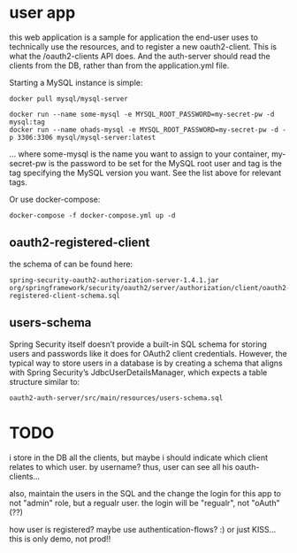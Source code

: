 # user app

this web application is a sample for application the end-user uses to technically use the resources, and to register a
new oauth2-client. This is what the /oauth2-clients API does.
And the auth-server should read the clients from the DB, rather than from the application.yml file.

Starting a MySQL instance is simple:

    docker pull mysql/mysql-server

    docker run --name some-mysql -e MYSQL_ROOT_PASSWORD=my-secret-pw -d mysql:tag
    docker run --name ohads-mysql -e MYSQL_ROOT_PASSWORD=my-secret-pw -d -p 3306:3306 mysql/mysql-server:latest

... where some-mysql is the name you want to assign to your container, my-secret-pw is the password to be set for the MySQL root user and tag is the tag specifying the MySQL version you want. See the list above for relevant tags.

Or use docker-compose:

    docker-compose -f docker-compose.yml up -d

## oauth2-registered-client

the schema of can be found here:

    spring-security-oauth2-authorization-server-1.4.1.jar
    org/springframework/security/oauth2/server/authorization/client/oauth2-registered-client-schema.sql

## users-schema

Spring Security itself doesn’t provide a built-in SQL schema for storing users and passwords like it does for OAuth2 
client credentials. However, the typical way to store users in a database is by creating a schema that aligns with 
Spring Security’s JdbcUserDetailsManager, which expects a table structure similar to:

    oauth2-auth-server/src/main/resources/users-schema.sql

# TODO

i store in the DB all the clients, but maybe i should indicate which client relates to which user. by username?
thus, user can see all his oauth-clients...

also, maintain the users in the SQL and the change the login for this app to not "admin" role, but a regualr
user. the login will be "regualr", not "oAuth" (??)

how user is registered? maybe use authentication-flows? :) or just KISS... this is only demo, not prod!!